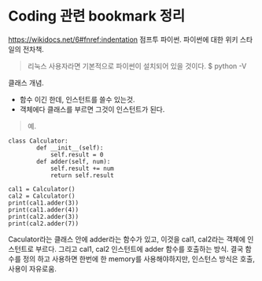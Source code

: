 # Coding 관련 bookmark 정리

https://wikidocs.net/6#fnref:indentation
점프투 파이썬. 파이썬에 대한 위키 스타일의 전차책.
> 리눅스 사용자라면 기본적으로 파이썬이 설치되어 있을 것이다.
$ python -V

클래스 개념.
-  함수 이긴 한데, 인스턴트를 쓸수 있는것.
-  객체에다 클래스를 부르면 그것이 인스턴트가 된다.
> 예.

    class Calculator:
	  		def __init__(self):
				self.result = 0
			def adder(self, num):
				self.result += num
				return self.result

    cal1 = Calculator()
    cal2 = Calculator()
    print(cal1.adder(3))
    print(cal1.adder(4))
    print(cal2.adder(3))
    print(cal2.adder(7))

Caculator라는 클래스 안에 adder라는 함수가 있고, 이것을 cal1, cal2라는 객체에 인스턴트로 부르다. 그리고 cal1, cal2 인스턴트에 adder 함수를 호출하는 방식. 결국 함수를 정의 하고 사용하면 한번에 한 memory를 사용해야하지만, 인스턴스 방식은 호출, 사용이 자유로움.
